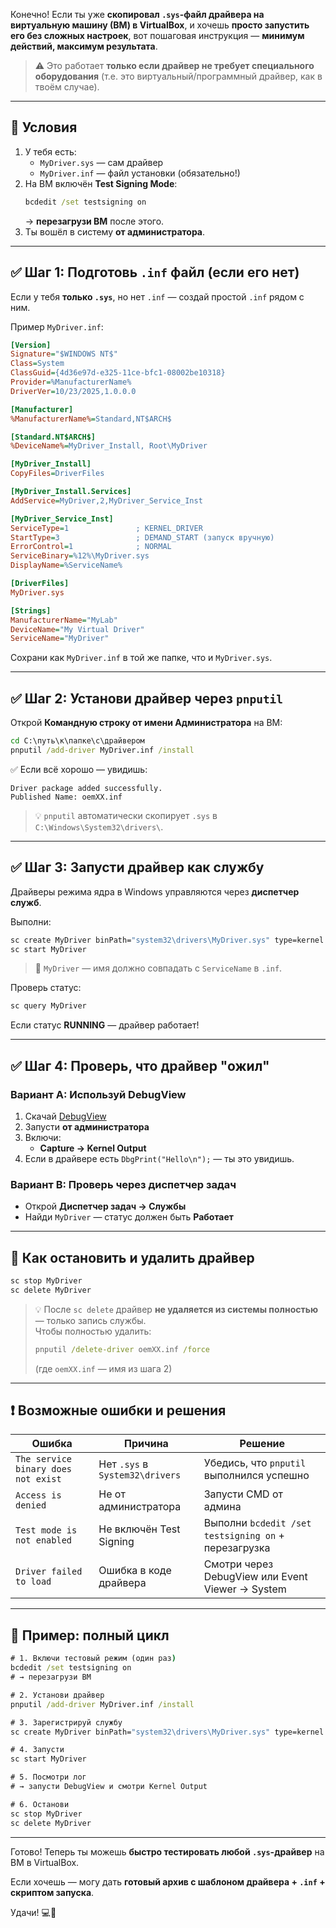 Конечно! Если ты уже **скопировал `.sys`-файл драйвера на виртуальную машину (ВМ) в VirtualBox**, и хочешь **просто запустить его без сложных настроек**, вот пошаговая инструкция — **минимум действий, максимум результата**.

> ⚠️ Это работает **только если драйвер не требует специального оборудования** (т.е. это виртуальный/программный драйвер, как в твоём случае).

---

## 📌 Условия
1. У тебя есть:
   - `MyDriver.sys` — сам драйвер
   - `MyDriver.inf` — файл установки (обязательно!)
2. На ВМ включён **Test Signing Mode**:
   ```cmd
   bcdedit /set testsigning on
   ```
   → **перезагрузи ВМ** после этого.
3. Ты вошёл в систему **от администратора**.

---

## ✅ Шаг 1: Подготовь `.inf` файл (если его нет)

Если у тебя **только `.sys`**, но нет `.inf` — создай простой `.inf` рядом с ним.

Пример `MyDriver.inf`:

```ini
[Version]
Signature="$WINDOWS NT$"
Class=System
ClassGuid={4d36e97d-e325-11ce-bfc1-08002be10318}
Provider=%ManufacturerName%
DriverVer=10/23/2025,1.0.0.0

[Manufacturer]
%ManufacturerName%=Standard,NT$ARCH$

[Standard.NT$ARCH$]
%DeviceName%=MyDriver_Install, Root\MyDriver

[MyDriver_Install]
CopyFiles=DriverFiles

[MyDriver_Install.Services]
AddService=MyDriver,2,MyDriver_Service_Inst

[MyDriver_Service_Inst]
ServiceType=1               ; KERNEL_DRIVER
StartType=3                 ; DEMAND_START (запуск вручную)
ErrorControl=1              ; NORMAL
ServiceBinary=%12%\MyDriver.sys
DisplayName=%ServiceName%

[DriverFiles]
MyDriver.sys

[Strings]
ManufacturerName="MyLab"
DeviceName="My Virtual Driver"
ServiceName="MyDriver"
```

Сохрани как `MyDriver.inf` в той же папке, что и `MyDriver.sys`.

---

## ✅ Шаг 2: Установи драйвер через `pnputil`

Открой **Командную строку от имени Администратора** на ВМ:

```cmd
cd C:\путь\к\папке\с\драйвером
pnputil /add-driver MyDriver.inf /install
```

✅ Если всё хорошо — увидишь:
```
Driver package added successfully.
Published Name: oemXX.inf
```

> 💡 `pnputil` автоматически скопирует `.sys` в `C:\Windows\System32\drivers\`.

---

## ✅ Шаг 3: Запусти драйвер как службу

Драйверы режима ядра в Windows управляются через **диспетчер служб**.

Выполни:

```cmd
sc create MyDriver binPath="system32\drivers\MyDriver.sys" type=kernel
sc start MyDriver
```

> 🔹 `MyDriver` — имя должно совпадать с `ServiceName` в `.inf`.

Проверь статус:

```cmd
sc query MyDriver
```

Если статус **RUNNING** — драйвер работает!

---

## ✅ Шаг 4: Проверь, что драйвер "ожил"

### Вариант A: Используй **DebugView**
1. Скачай [DebugView](https://learn.microsoft.com/en-us/sysinternals/downloads/debugview)
2. Запусти **от администратора**
3. Включи:
   - **Capture → Kernel Output**
4. Если в драйвере есть `DbgPrint("Hello\n");` — ты это увидишь.

### Вариант B: Проверь через диспетчер задач
- Открой **Диспетчер задач → Службы**
- Найди `MyDriver` — статус должен быть **Работает**

---

## 🛑 Как остановить и удалить драйвер

```cmd
sc stop MyDriver
sc delete MyDriver
```

> 💡 После `sc delete` драйвер **не удаляется из системы полностью** — только запись службы.  
> Чтобы полностью удалить:  
> ```cmd
> pnputil /delete-driver oemXX.inf /force
> ```
> (где `oemXX.inf` — имя из шага 2)

---

## ❗ Возможные ошибки и решения

| Ошибка | Причина | Решение |
|-------|--------|--------|
| `The service binary does not exist` | Нет `.sys` в `System32\drivers` | Убедись, что `pnputil` выполнился успешно |
| `Access is denied` | Не от администратора | Запусти CMD от админа |
| `Test mode is not enabled` | Не включён Test Signing | Выполни `bcdedit /set testsigning on` + перезагрузка |
| `Driver failed to load` | Ошибка в коде драйвера | Смотри через DebugView или Event Viewer → System |

---

## 🎯 Пример: полный цикл

```cmd
# 1. Включи тестовый режим (один раз)
bcdedit /set testsigning on
# → перезагрузи ВМ

# 2. Установи драйвер
pnputil /add-driver MyDriver.inf /install

# 3. Зарегистрируй службу
sc create MyDriver binPath="system32\drivers\MyDriver.sys" type=kernel

# 4. Запусти
sc start MyDriver

# 5. Посмотри лог
# → запусти DebugView и смотри Kernel Output

# 6. Останови
sc stop MyDriver
sc delete MyDriver
```

---

Готово! Теперь ты можешь **быстро тестировать любой `.sys`-драйвер** на ВМ в VirtualBox.

Если хочешь — могу дать **готовый архив с шаблоном драйвера + `.inf` + скриптом запуска**.

Удачи! 💻🔧
